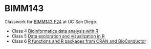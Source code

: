 # BIMM143
Classwork for [BIMM143 F24](https://bioboot.github.io/bimm143_F24/) at UC San Diego.

- Class 4 [Bioinformatics data analysis with R](https://github.com/NatalianaH/bimm143_github/blob/main/Class04/Lab04.html)
- Class 5 [Data exploration and visualization in R](https://github.com/NatalianaH/bimm143_github/blob/main/class05/class05.html)
- Class 6 [R functions and R packages from CRAN and BioConductor](https://github.com/NatalianaH/bimm143_github/blob/main/Class06/Class6.html)
